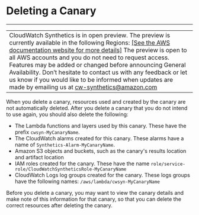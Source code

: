 # Deleting a Canary<a name="synthetics_canaries_deletion"></a>


****  

|  | 
| --- |
| CloudWatch Synthetics is in open preview\. The preview is currently available in the following Regions: [\[See the AWS documentation website for more details\]](http://docs.aws.amazon.com/AmazonCloudWatch/latest/monitoring/synthetics_canaries_deletion.html) The preview is open to all AWS accounts and you do not need to request access\. Features may be added or changed before announcing General Availability\. Don’t hesitate to contact us with any feedback or let us know if you would like to be informed when updates are made by emailing us at [cw\-synthetics@amazon\.com](mailto:cw-synthetics@amazon.com) | 

When you delete a canary, resources used and created by the canary are not automatically deleted\. After you delete a canary that you do not intend to use again, you should also delete the following:
+ The Lambda functions and layers used by this canary\. These have the prefix `cwsyn-MyCanaryName`\.
+ The CloudWatch alarms created for this canary\. These alarms have a name of `Synthetics-Alarm-MyCanaryName`\.
+ Amazon S3 objects and buckets, such as the canary's results location and artifact location
+ IAM roles created for the canary\. These have the name ` role/service-role/CloudWatchSyntheticsRole-MyCanaryName `
+ CloudWatch Logs log groups created for the canary\. These logs groups have the following names: `/aws/lambda/cwsyn-MyCanaryName` 

Before you delete a canary, you may want to view the canary details and make note of this information for that canary, so that you can delete the correct resources after deleting the canary\.